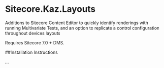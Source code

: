 Sitecore.Kaz.Layouts
================================

Additions to Sitecore Content Editor to quickly identify renderings with running Multivariate Tests, and an option to replicate a control configuration throughout devices layouts

Requires Sitecore 7.0 + DMS.

##Installation Instructions

...